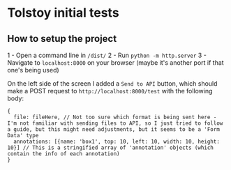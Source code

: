 # Tolstoy initial tests

## How to setup the project

1 - Open a command line in `/dist/`
2 - Run `python -m http.server`
3 - Navigate to `localhost:8000` on your browser (maybe it's another port if that one's being used)

On the left side of the screen I added a `Send to API` button, which should make a POST request to `http://localhost:8000/test` with the following body:

```
{
  file: fileHere, // Not too sure which format is being sent here - I'm not familiar with sending files to API, so I just tried to follow a guide, but this might need adjustments, but it seems to be a 'Form Data' type
  annotations: [{name: 'box1', top: 10, left: 10, width: 10, height: 10}] // This is a stringified array of 'annotation' objects (which contain the info of each annotation)
}
```
